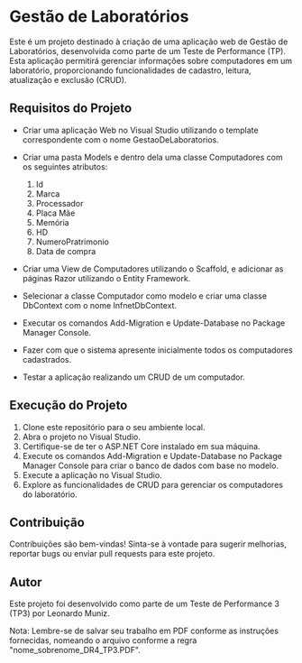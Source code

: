 # Gestão de Laboratórios
Este é um projeto destinado à criação de uma aplicação web de Gestão de Laboratórios, desenvolvida como parte de um Teste de Performance (TP). Esta aplicação permitirá gerenciar informações sobre computadores em um laboratório, proporcionando funcionalidades de cadastro, leitura, atualização e exclusão (CRUD).

## Requisitos do Projeto
* Criar uma aplicação Web no Visual Studio utilizando o template correspondente com o nome GestaoDeLaboratorios.
* Criar uma pasta Models e dentro dela uma classe Computadores com os seguintes atributos:
  1. Id
  2. Marca
  3. Processador
  4. Placa Mãe
  5. Memória
  6. HD
  7. NumeroPratrimonio
  8. Data de compra

* Criar uma View de Computadores utilizando o Scaffold, e adicionar as páginas Razor utilizando o Entity Framework.
* Selecionar a classe Computador como modelo e criar uma classe DbContext com o nome InfnetDbContext.
* Executar os comandos Add-Migration e Update-Database no Package Manager Console.
* Fazer com que o sistema apresente inicialmente todos os computadores cadastrados.
* Testar a aplicação realizando um CRUD de um computador.

## Execução do Projeto
1. Clone este repositório para o seu ambiente local.
2. Abra o projeto no Visual Studio.
3. Certifique-se de ter o ASP.NET Core instalado em sua máquina.
4. Execute os comandos Add-Migration e Update-Database no Package Manager Console para criar o banco de dados com base no modelo.
5. Execute a aplicação no Visual Studio.
6. Explore as funcionalidades de CRUD para gerenciar os computadores do laboratório.

## Contribuição
Contribuições são bem-vindas! Sinta-se à vontade para sugerir melhorias, reportar bugs ou enviar pull requests para este projeto.

## Autor
Este projeto foi desenvolvido como parte de um Teste de Performance 3 (TP3) por Leonardo Muniz.

Nota: Lembre-se de salvar seu trabalho em PDF conforme as instruções fornecidas, nomeando o arquivo conforme a regra "nome_sobrenome_DR4_TP3.PDF".
